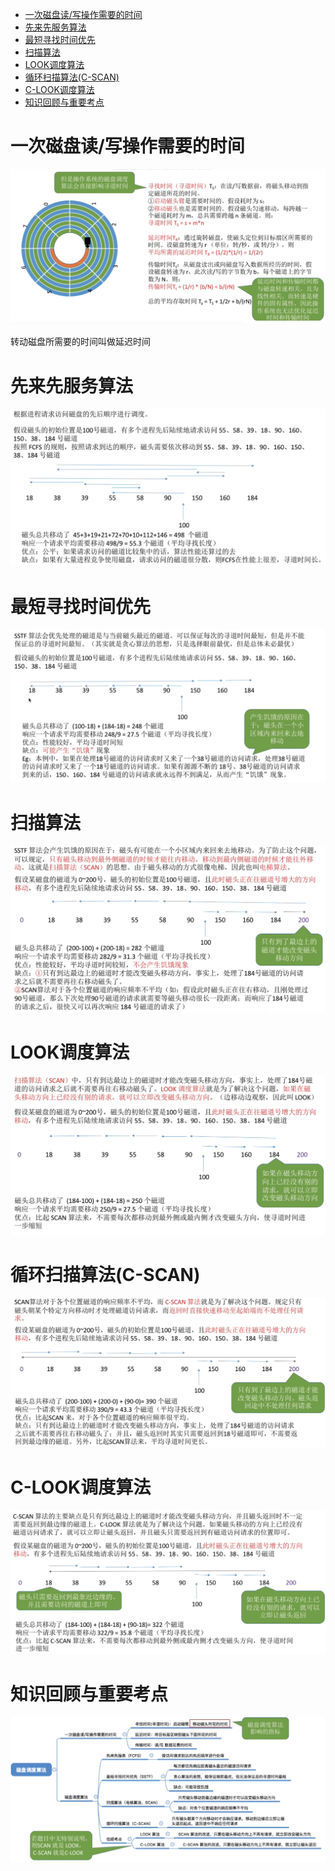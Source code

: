 - [一次磁盘读/写操作需要的时间](#一次磁盘读写操作需要的时间)
- [先来先服务算法](#先来先服务算法)
- [最短寻找时间优先](#最短寻找时间优先)
- [扫描算法](#扫描算法)
- [LOOK调度算法](#look调度算法)
- [循环扫描算法(C-SCAN)](#循环扫描算法c-scan)
- [C-LOOK调度算法](#c-look调度算法)
- [知识回顾与重要考点](#知识回顾与重要考点)

# 一次磁盘读/写操作需要的时间
<img src="../img/磁盘平均存取时间计算.png">

转动磁盘所需要的时间叫做延迟时间

# 先来先服务算法
<img src="../img/先来先服务算法.png">

# 最短寻找时间优先
<img src="../img/最短寻找时间优先.png">

# 扫描算法
<img src="../img/扫描算法.png">

# LOOK调度算法
<img src="../img/LOOK调度算法.png">

# 循环扫描算法(C-SCAN)
<img src="../img/循环扫描算法(C-SCAN).png">

# C-LOOK调度算法
<img src="../img/C-LOOK调度算法.png">

# 知识回顾与重要考点
<img src="../img/磁盘调度算法-知识回顾与重要考点.png">